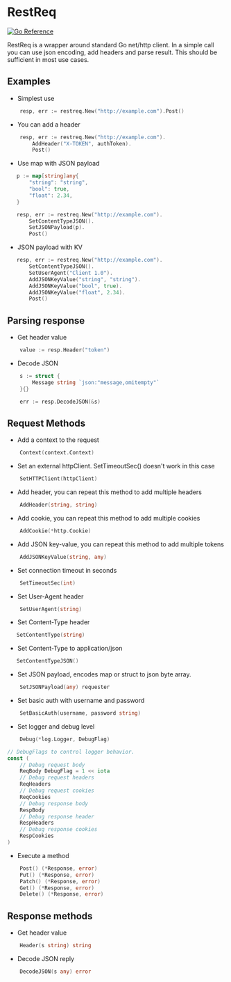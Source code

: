 # RestReq

[![Go Reference](https://pkg.go.dev/badge/pkg.go.dev/github.com/scootpl/restreq.svg)](https://pkg.go.dev/pkg.go.dev/github.com/scootpl/restreq)

RestReq is a wrapper around standard Go net/http client. In a simple call you can use json encoding, add headers
and parse result. This should be sufficient in most use cases.

## Examples

- Simplest use

```go
    resp, err := restreq.New("http://example.com").Post()
```

- You can add a header

```go
    resp, err := restreq.New("http://example.com").
		AddHeader("X-TOKEN", authToken).
		Post()
```

- Use map with JSON payload

 ```go
    p := map[string]any{
		"string": "string",
		"bool": true,
		"float": 2.34,
	}

	resp, err := restreq.New("http://example.com").
		SetContentTypeJSON().
		SetJSONPayload(p).
		Post()
```

- JSON payload with KV

 ```go
	resp, err := restreq.New("http://example.com").
		SetContentTypeJSON().
		SetUserAgent("Client 1.0").
		AddJSONKeyValue("string", "string").
		AddJSONKeyValue("bool", true).
		AddJSONKeyValue("float", 2.34).
		Post()
```

## Parsing response

- Get header value

```go
	value := resp.Header("token")
```

- Decode JSON

```go
	s := struct {
		Message string `json:"message,omitempty"`
	}{}

	err := resp.DecodeJSON(&s)
```

## Request Methods

- Add a context to the request
```go
    Context(context.Context)
```

- Set an external httpClient. SetTimeoutSec() doesn't work in this case
```go
	SetHTTPClient(httpClient)
```

- Add header, you can repeat this method to add multiple headers
```go
	AddHeader(string, string)
```

- Add cookie, you can repeat this method to add multiple cookies
```go
	AddCookie(*http.Cookie)
```
- Add JSON key-value, you can repeat this method to add multiple tokens
```go
	AddJSONKeyValue(string, any)
```

- Set connection timeout in seconds
```go
	SetTimeoutSec(int)
```

- Set User-Agent header
```go
    SetUserAgent(string)
```

 - Set Content-Type header
 ```go
    SetContentType(string)
```
 
 - Set Content-Type to application/json
 ```go
    SetContentTypeJSON()
```

- Set JSON payload, encodes map or struct to json byte array.
```go
	SetJSONPayload(any) requester
```

- Set basic auth with username and password
```go
	SetBasicAuth(username, password string)
```

- Set logger and debug level
```go
	Debug(*log.Logger, DebugFlag)
```

```go
// DebugFlags to control logger behavior.
const (
	// Debug request body
	ReqBody DebugFlag = 1 << iota
	// Debug request headers
	ReqHeaders
	// Debug request cookies
	ReqCookies
	// Debug response body
	RespBody
	// Debug response header
	RespHeaders
	// Debug response cookies
	RespCookies
)
```

- Execute a method
```go
	Post() (*Response, error)
	Put() (*Response, error)
	Patch() (*Response, error)
	Get() (*Response, error)
	Delete() (*Response, error)
```

## Response methods

- Get header value
```go
    Header(s string) string 
```

- Decode JSON reply
```go
    DecodeJSON(s any) error
```





